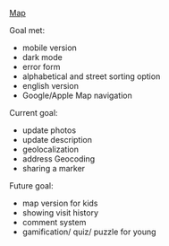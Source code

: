 [Map](https://elseebb.github.io/map_szcz/)

Goal met:
- mobile version
- dark mode
- error form
- alphabetical and street sorting option 
- english version
- Google/Apple Map navigation 

Current goal:
- update photos
- update description
- geolocalization
- address Geocoding
- sharing a marker

Future goal:
- map version for kids
- showing visit history
- comment system
- gamification/ quiz/ puzzle for young